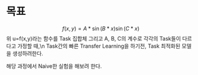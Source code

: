# 목표
$$f(x,y)=A*\sin(B*x)\sin(C*x)$$
위 u=f(x,y)라는 함수를 Task 집합체 그리고 A, B, C의 계수로 각각의 Task들이 다르다고 가정할 때,\n
Task간의 빠른 Transfer Learning을 하기전, Task 최적화된 모델을 생성하려한다.

해당 과정에서 Naive한 실험을 해보려 한다.

